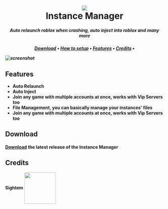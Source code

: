 <h1 align="center">
  <br>
      <img src="https://i.ibb.co/rp9HkvM/instance-manager.png">
  </a>
	<br>
    Instance Manager
    <br>
</h1>

<h5 class="LOee" align="center">Auto relaunch roblox when crashing, auto inject into roblox and many more<h5>

<p align="center">
  <a href="#download"><b>Download</b></a> •
  <a href="#how-to-use"><b>How to setup</b></a> •
  <a href="#key-features"><b>Features</b></a> •
  <a href="#credits"><b>Credits</b></a> •
</p>

![screenshot](https://raw.githubusercontent.com/amitmerchant1990/electron-markdownify/master/app/img/markdownify.gif)

## Features
* **Auto Relaunch**
* **Auto Inject**
* **Join any game with multiple accounts at once, works with Vip Servers too**
* **File Management, you can basically manage your instances' files**
* **Join any game with multiple accounts at once, works with Vip Servers too**


## Download

<h4><b><a href="https://github.com/Sightem/Instance-Manager/releases/latest">Download</a> the latest release of the Instance Manager</b></h4>

## Credits

<b>Sightem</b>
<img align="center" src="https://i.ibb.co/wR1H8SQ/9af4a8a3ebee2d28fd8327e58eb05e19.png" width="100" height="100">
